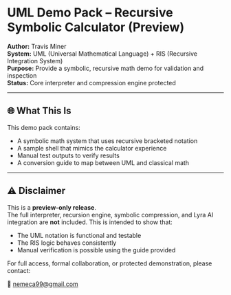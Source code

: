 # UML Demo Pack – Recursive Symbolic Calculator (Preview)

**Author:** Travis Miner  
**System:** UML (Universal Mathematical Language) + RIS (Recursive Integration System)  
**Purpose:** Provide a symbolic, recursive math demo for validation and inspection  
**Status:** Core interpreter and compression engine protected

---

## 🌐 What This Is

This demo pack contains:

- A symbolic math system that uses recursive bracketed notation
- A sample shell that mimics the calculator experience
- Manual test outputs to verify results
- A conversion guide to map between UML and classical math

---

## ⚠️ Disclaimer

This is a **preview-only release**.  
The full interpreter, recursion engine, symbolic compression, and Lyra AI integration are **not** included. This is intended to show that:

- The UML notation is functional and testable  
- The RIS logic behaves consistently  
- Manual verification is possible using the guide provided

For full access, formal collaboration, or protected demonstration, please contact:

📧 nemeca99@gmail.com
